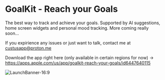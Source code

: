 # GoalKit - Reach your Goals

The best way to track and achieve your goals. Supported by AI suggestions, home screen widgets and personal mood tracking. More coming really soon...

If you expirience any issues or just want to talk, contact me at custusapp@proton.me

Download the app right here (only available in certain regions for now) 
-> https://apps.apple.com/us/app/goalkit-reach-your-goals/id6447640115

![LaunchBanner-16:9](https://github.com/Black-Fox-2022/goalkit-support/assets/106263486/cc3076f2-063e-4aac-940b-4df151e47ec8)
